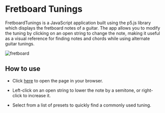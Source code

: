 # Fretboard Tunings
FretboardTunings is a JavaScript application built using the p5.js library which displays the fretboard notes of a guitar. The app allows you to modify the tuning by clicking on an open string to change the note, making it useful as a visual reference for finding notes and chords while using alternate guitar tunings.

![fretboard](https://user-images.githubusercontent.com/19372021/75348532-f3feee80-589a-11ea-8234-056dbf4dd2a7.gif)

## How to use
- Click [here](https://laoiseearle.github.io/fretboard-tunings/index.html) to open the page in your browser. 

- Left-click on an open string to lower the note by a semitone, or right-click to increase it.

- Select from a list of presets to quickly find a commonly used tuning.
